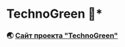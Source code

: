 # **TechnoGreen** :deciduous_tree:*

### :earth_asia: [Сайт проекта "TechnoGreen"](https://react-technogreen.vercel.app)

